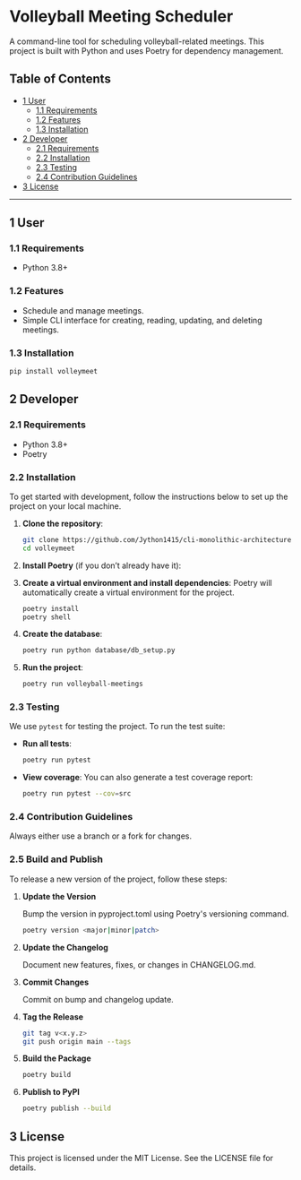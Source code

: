 # Volleyball Meeting Scheduler

A command-line tool for scheduling volleyball-related meetings. This project is built with Python and uses Poetry for dependency management.

## Table of Contents

- [1 User](#1-user)
  - [1.1 Requirements](#11-requirements)
  - [1.2 Features](#12-features)
  - [1.3 Installation](#13-installation)
- [2 Developer](#2-developer)
  - [2.1 Requirements](#21-requirements)
  - [2.2 Installation](#22-installation)
  - [2.3 Testing](#23-testing)
  - [2.4 Contribution Guidelines](#24-contribution-guidelines)
- [3 License](#3-license)

---

## 1 User

### 1.1 Requirements

- Python 3.8+

### 1.2 Features

- Schedule and manage meetings.
- Simple CLI interface for creating, reading, updating, and deleting meetings.

### 1.3 Installation

```bash
pip install volleymeet
```

## 2 Developer

### 2.1 Requirements

- Python 3.8+
- Poetry

### 2.2 Installation

To get started with development, follow the instructions below to set up the project on your local machine.

1. **Clone the repository**:

   ```bash
   git clone https://github.com/Jython1415/cli-monolithic-architecture.git volleymeet
   cd volleymeet
   ```

1. **Install Poetry** (if you don’t already have it):  

1. **Create a virtual environment and install dependencies**: Poetry will automatically create a virtual environment for the project.

    ```bash
    poetry install
    poetry shell
    ```

1. **Create the database**:

    ```bash
    poetry run python database/db_setup.py
    ```

1. **Run the project**:

    ```bash
    poetry run volleyball-meetings
    ```

### 2.3 Testing

We use `pytest` for testing the project. To run the test suite:

- **Run all tests**:  

    ```bash
    poetry run pytest
    ````

- **View coverage**: You can also generate a test coverage report:  

    ```bash
    poetry run pytest --cov=src
    ```

### 2.4 Contribution Guidelines

Always either use a branch or a fork for changes.

### 2.5 Build and Publish

To release a new version of the project, follow these steps:

1. **Update the Version**

    Bump the version in pyproject.toml using Poetry's versioning command.

    ```bash
    poetry version <major|minor|patch>
    ```

1. **Update the Changelog**

    Document new features, fixes, or changes in CHANGELOG.md.

1. **Commit Changes**
  
    Commit  on bump and changelog update.

1. **Tag the Release**

    ```bash
    git tag v<x.y.z>
    git push origin main --tags
    ```

1. **Build the Package**

    ```bash
    poetry build
    ```

1. **Publish to PyPI**

    ```bash
    poetry publish --build
    ```

## 3 License

This project is licensed under the MIT License. See the LICENSE file for details.
